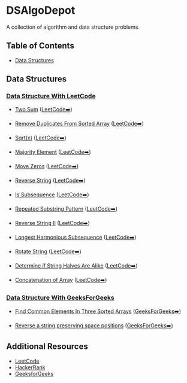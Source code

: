 # DSAlgoDepot

A collection of algorithm and data structure problems.

## Table of Contents

<!-- - [Algorithms](#algorithms) -->

- [Data Structures](#data-structures)
<!--

## Algorithms

### Sorting

- [Sorting Algorithm 1](./algorithms/sorting/sorting_algorithm1.js) ([LeetCode](https://leetcode.com/problems/sorting-algorithm1))
- [Sorting Algorithm 2](./algorithms/sorting/sorting_algorithm2.js) ([LeetCode](https://leetcode.com/problems/sorting-algorithm2))
- [Sorting Algorithm 3](./algorithms/sorting/sorting_algorithm3.js) ([LeetCode](https://leetcode.com/problems/sorting-algorithm3))

### Searching

- [Searching Algorithm 1](./algorithms/searching/searching_algorithm1.js) ([LeetCode](https://leetcode.com/problems/searching-algorithm1))
- [Searching Algorithm 2](./algorithms/searching/searching_algorithm2.js) ([LeetCode](https://leetcode.com/problems/searching-algorithm2))
- [Searching Algorithm 3](./algorithms/searching/searching_algorithm3.js) ([LeetCode](https://leetcode.com/problems/searching-algorithm3)) -->

## Data Structures

### [Data Structure With LeetCode](./leetyard_Solutions/)

- [Two Sum](./leetyard_Solutions/1.twoSum.js) (<a href="https://leetcode.com/problems/two-sum/" target="_blank">LeetCode➡️</a>)

- [Remove Duplicates From Sorted Array](./leetyard_Solutions/26.RemoveDuplicatesFromSortedArray.js) (<a href="https://leetcode.com/problems/remove-duplicates-from-sorted-array/description/" target="_blank">LeetCode➡️</a>)

- [Sqrt(x)](<./leetyard_Solutions/69.Sqrt(x).js>) (<a href="https://leetcode.com/problems/sqrtx/" target="_blank">LeetCode➡️</a>)

- [Majority Element](./leetyard_Solutions/169.MajorityElement.js) (<a href="https://leetcode.com/problems/majority-element/description/ " target="_blank">LeetCode➡️</a>)

- [Move Zeros](./leetyard_Solutions/283.MoveZeroes.js) (<a href="https://leetcode.com/problems/move-zeroes/description/" target="_blank">LeetCode➡️</a>)

- [Reverse String](./leetyard_Solutions/344.ReverseString.js) (<a href="https://leetcode.com/problems/reverse-string/description//" target="_blank">LeetCode➡️</a>)

- [Is Subsequence](./leetyard_Solutions/392.IsSubsequence.js) (<a href="https://leetcode.com/problems/is-subsequence/description/" target="_blank">LeetCode➡️</a>)

- [Repeated Substring Pattern](./leetyard_Solutions/459.RepeatedSubstringPattern.js) (<a href="https://leetcode.com/problems/repeated-substring-pattern/description/" target="_blank">LeetCode➡️</a>)

- [Reverse String II](./leetyard_Solutions/541.ReverseStringII.js) (<a href="https://leetcode.com/problems/reverse-string-ii/description/" target="_blank">LeetCode➡️</a>)

- [Longest Harmonious Subsequence](./leetyard_Solutions/594.LongestHarmoniousSubsequence.js) (<a href="https://leetcode.com/problems/longest-harmonious-subsequence/description/" target="_blank">LeetCode➡️</a>)

- [Rotate String](./leetyard_Solutions/796.RotateString.js) (<a href="https://leetcode.com/problems/rotate-string/description/" target="_blank">LeetCode➡️</a>)

- [Determine if String Halves Are Alike](./leetyard_Solutions/1704.DetermineifStringHalvesAreAlike.js) (<a href="https://leetcode.com/problems/determine-if-string-halves-are-alike/description/" target="_blank">LeetCode➡️</a>)

- [Concatenation of Array](./leetyard_Solutions/1929.ConcatenationofArray.js) (<a href="https://leetcode.com/problems/concatenation-of-array/description/" target="_blank">LeetCode➡️</a>)

### [Data Structure With GeeksForGeeks](./geeksForGeeks_Solutions/)

- [Find Common Elements In Three Sorted Arrays](./geeksForGeeks_Solutions/FindCommonElementsInThreeSortedArrays.js) (<a href="https://www.geeksforgeeks.org/find-common-elements-three-sorted-arrays/" target="_blank">GeeksForGeeks➡️</a>)

- [Reverse a string preserving space positions](./geeksForGeeks_Solutions/ReverseAStringPreservingSpacePositions.js) (<a href="https://www.geeksforgeeks.org/reverse-string-preserving-space-positions/" target="_blank">GeeksForGeeks➡️</a>)

## Additional Resources

- [LeetCode](https://leetcode.com)
- [HackerRank](https://www.hackerrank.com)
- [GeeksforGeeks](https://www.geeksforgeeks.org)
